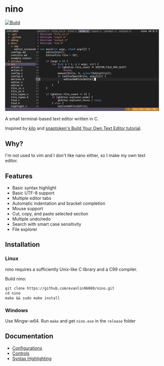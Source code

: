 # nino

[![Build](https://github.com/evanlin96069/nino/actions/workflows/build.yml/badge.svg)](https://github.com/evanlin96069/nino/actions?query=branch%3Amaster)

![screenshot](docs/img/nino_v0.0.3.png)

A small terminal-based text editor written in C.

Inspired by [kilo](https://github.com/antirez/kilo)
and [snaptoken's Build Your Own Text Editor tutorial](https://viewsourcecode.org/snaptoken/kilo/).

## Why?
I'm not used to vim and I don't like nano either, so I make my own text editor.

## Features
- Basic syntax highlight
- Basic UTF-8 support
- Multiple editor tabs
- Automatic indentation and bracket completion
- Mouse support
- Cut, copy, and paste selected section
- Multiple undo/redo
- Search with smart case sensitivity
- File explorer

## Installation
### Linux
nino requires a sufficiently Unix-like C library and a C99 compiler.

Build nino:
```
git clone https://github.com/evanlin96069/nino.git
cd nino
make && sudo make install
```

### Windows
Use Mingw-w64. Run `make` and get `nino.exe` in the `release` folder

## Documentation
- [Configurations](docs/configs.md)
- [Controls](docs/controls.md)
- [Syntax Highlighting](docs/syntax.md)
